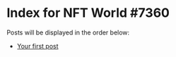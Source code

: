 # Index for NFT World #7360
Posts will be displayed in the order below:

- [Your first post](./001-first.md)

